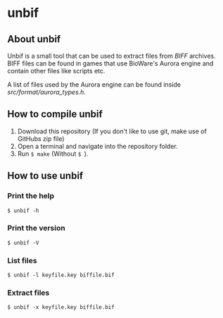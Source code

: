 # unbif

## About unbif
Unbif is a small tool that can be used to extract files from *BIFF* archives.
BIFF files can be found in games that use BioWare's Aurora engine and contain
other files like scripts etc.

A list of files used by the Aurora engine can be found inside *src/format/aurora_types.h*.

## How to compile unbif
1. Download this repository (If you don't like to use git, make use of GitHubs zip file)
2. Open a terminal and navigate into the repository folder.
3. Run `$ make` (Without `$ `).

## How to use unbif

### Print the help
`$ unbif -h`

### Print the version
`$ unbif -V`

### List files
`$ unbif -l keyfile.key biffile.bif`

### Extract files
`$ unbif -x keyfile.key biffile.bif`
